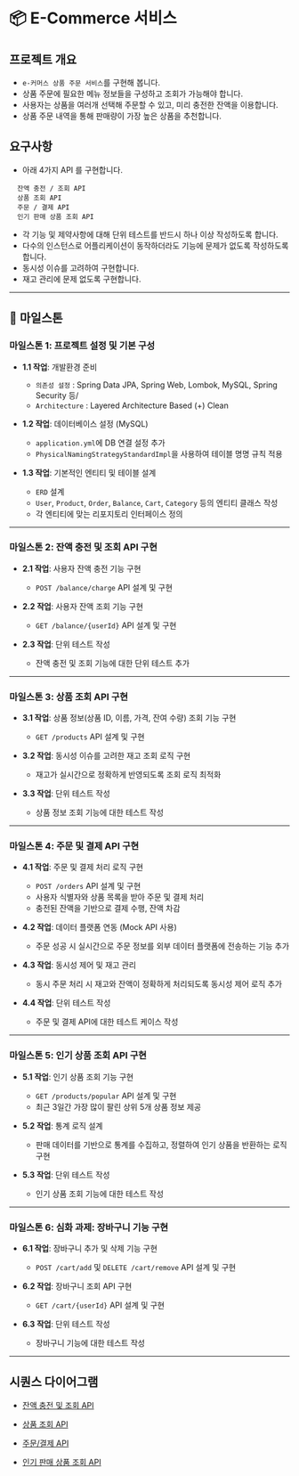 # 📦 E-Commerce 서비스

## 프로젝트 개요

- `e-커머스 상품 주문 서비스`를 구현해 봅니다.
- 상품 주문에 필요한 메뉴 정보들을 구성하고 조회가 가능해야 합니다.
- 사용자는 상품을 여러개 선택해 주문할 수 있고, 미리 충전한 잔액을 이용합니다.
- 상품 주문 내역을 통해 판매량이 가장 높은 상품을 추천합니다.

## 요구사항
- 아래 4가지 API 를 구현합니다.
```
  잔액 충전 / 조회 API
  상품 조회 API
  주문 / 결제 API
  인기 판매 상품 조회 API
```
- 각 기능 및 제약사항에 대해 단위 테스트를 반드시 하나 이상 작성하도록 합니다.
- 다수의 인스턴스로 어플리케이션이 동작하더라도 기능에 문제가 없도록 작성하도록 합니다.
- 동시성 이슈를 고려하여 구현합니다.
- 재고 관리에 문제 없도록 구현합니다.

---

## 📝 마일스톤

### 마일스톤 1: **프로젝트 설정 및 기본 구성**
- **1.1 작업**: 개발환경 준비
    - `의존성 설정` : Spring Data JPA, Spring Web, Lombok, MySQL, Spring Security 등/
    - `Architecture` : Layered Architecture Based (+) Clean


- **1.2 작업**: 데이터베이스 설정 (MySQL)
    - `application.yml`에 DB 연결 설정 추가
    - `PhysicalNamingStrategyStandardImpl`을 사용하여 테이블 명명 규칙 적용


- **1.3 작업**: 기본적인 엔티티 및 테이블 설계
    - `ERD` 설계
    - `User`, `Product`, `Order`, `Balance`, `Cart`, `Category` 등의 엔티티 클래스 작성
    - 각 엔티티에 맞는 리포지토리 인터페이스 정의

---

### 마일스톤 2: **잔액 충전 및 조회 API 구현**
- **2.1 작업**: 사용자 잔액 충전 기능 구현
    - `POST /balance/charge` API 설계 및 구현


- **2.2 작업**: 사용자 잔액 조회 기능 구현
    - `GET /balance/{userId}` API 설계 및 구현


- **2.3 작업**: 단위 테스트 작성
    - 잔액 충전 및 조회 기능에 대한 단위 테스트 추가

---

### 마일스톤 3: **상품 조회 API 구현**
- **3.1 작업**: 상품 정보(상품 ID, 이름, 가격, 잔여 수량) 조회 기능 구현
    - `GET /products` API 설계 및 구현


- **3.2 작업**: 동시성 이슈를 고려한 재고 조회 로직 구현
    - 재고가 실시간으로 정확하게 반영되도록 조회 로직 최적화


- **3.3 작업**: 단위 테스트 작성
    - 상품 정보 조회 기능에 대한 테스트 작성

---

### 마일스톤 4: **주문 및 결제 API 구현**
- **4.1 작업**: 주문 및 결제 처리 로직 구현
    - `POST /orders` API 설계 및 구현
    - 사용자 식별자와 상품 목록을 받아 주문 및 결제 처리
    - 충전된 잔액을 기반으로 결제 수행, 잔액 차감


- **4.2 작업**: 데이터 플랫폼 연동 (Mock API 사용)
    - 주문 성공 시 실시간으로 주문 정보를 외부 데이터 플랫폼에 전송하는 기능 추가


- **4.3 작업**: 동시성 제어 및 재고 관리
    - 동시 주문 처리 시 재고와 잔액이 정확하게 처리되도록 동시성 제어 로직 추가


- **4.4 작업**: 단위 테스트 작성
    - 주문 및 결제 API에 대한 테스트 케이스 작성

---

### 마일스톤 5: **인기 상품 조회 API 구현**
- **5.1 작업**: 인기 상품 조회 기능 구현
    - `GET /products/popular` API 설계 및 구현
    - 최근 3일간 가장 많이 팔린 상위 5개 상품 정보 제공


- **5.2 작업**: 통계 로직 설계
    - 판매 데이터를 기반으로 통계를 수집하고, 정렬하여 인기 상품을 반환하는 로직 구현


- **5.3 작업**: 단위 테스트 작성
    - 인기 상품 조회 기능에 대한 테스트 작성

---

### 마일스톤 6: **심화 과제: 장바구니 기능 구현**
- **6.1 작업**: 장바구니 추가 및 삭제 기능 구현
    - `POST /cart/add` 및 `DELETE /cart/remove` API 설계 및 구현


- **6.2 작업**: 장바구니 조회 API 구현
    - `GET /cart/{userId}` API 설계 및 구현


- **6.3 작업**: 단위 테스트 작성
    - 장바구니 기능에 대한 테스트 작성

---

## 시퀀스 다이어그램
- [잔액 충전 및 조회 API](docs/diagram/balance-charge.md)

- [상품 조회 API](docs/diagram/products.md)

- [주문/결제 API](docs/diagram/order-payment.md)

- [인기 판매 상품 조회 API](docs/diagram/order-payment.md)

